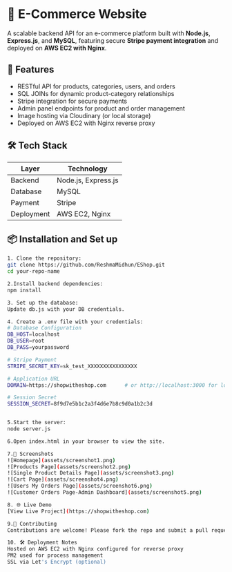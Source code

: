 # 🛒 E-Commerce Website  

A scalable backend API for an e-commerce platform built with **Node.js**, **Express.js**, and **MySQL**, featuring secure **Stripe payment integration** and deployed on **AWS EC2 with Nginx**.

## 📌 Features  
- RESTful API for products, categories, users, and orders
- SQL JOINs for dynamic product-category relationships
- Stripe integration for secure payments
- Admin panel endpoints for product and order management
- Image hosting via Cloudinary (or local storage)
- Deployed on AWS EC2 with Nginx reverse proxy

## 🛠️ Tech Stack  

| Layer        | Technology         |
|--------------|--------------------|
| Backend      | Node.js, Express.js |
| Database     | MySQL              |
| Payment      | Stripe             |
| Deployment   | AWS EC2, Nginx     |


## 📦 Installation and Set up
```bash
1. Clone the repository:
git clone https://github.com/ReshmaMidhun/EShop.git
cd your-repo-name

2.Install backend dependencies:
npm install

3. Set up the database:
Update db.js with your DB credentials.

4. Create a .env file with your credentials:
# Database Configuration
DB_HOST=localhost
DB_USER=root
DB_PASS=yourpassword

# Stripe Payment
STRIPE_SECRET_KEY=sk_test_XXXXXXXXXXXXXXXX

# Application URL
DOMAIN=https://shopwitheshop.com      # or http://localhost:3000 for local

# Session Secret
SESSION_SECRET=8f9d7e5b1c2a3f4d6e7b8c9d0a1b2c3d


5.Start the server:
node server.js

6.Open index.html in your browser to view the site.

7.📸 Screenshots
![Homepage](assets/screenshot1.png)
![Products Page](assets/screenshot2.png) 
![Single Product Details Page](assets/screenshot3.png)
![Cart Page](assets/screenshot4.png)
![Users My Orders Page](assets/screenshot6.png) 
![Customer Orders Page-Admin Dashboard](assets/screenshot5.png)

8. 🌐 Live Demo
[View Live Project](https://shopwitheshop.com)

9.🙌 Contributing
Contributions are welcome! Please fork the repo and submit a pull request.

10. 🛠️ Deployment Notes
Hosted on AWS EC2 with Nginx configured for reverse proxy
PM2 used for process management
SSL via Let's Encrypt (optional)
